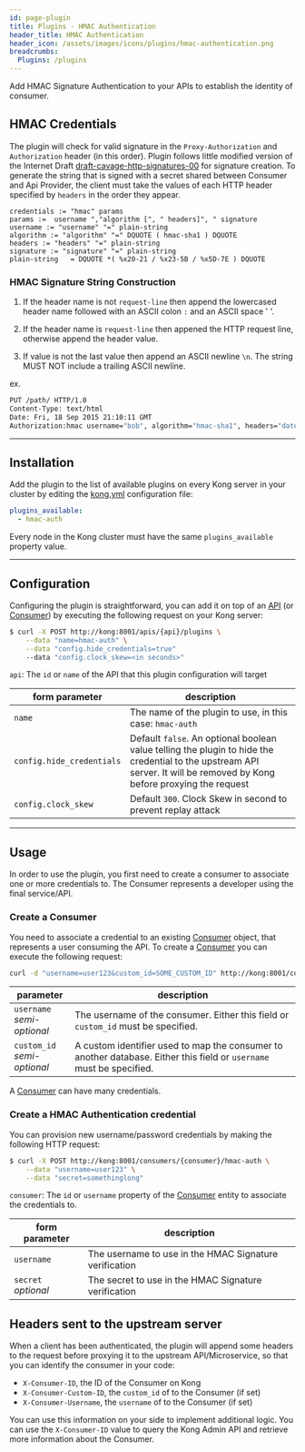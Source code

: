 ```yaml
---
id: page-plugin
title: Plugins - HMAC Authentication
header_title: HMAC Authentication
header_icon: /assets/images/icons/plugins/hmac-authentication.png
breadcrumbs:
  Plugins: /plugins
---
```


Add HMAC Signature Authentication to your APIs to establish the identity of consumer. 

## HMAC Credentials

The plugin will check for valid signature in the `Proxy-Authorization` and   `Authorization` header (in this order). Plugin follows little modified version of the Internet Draft  [draft-cavage-http-signatures-00](https://tools.ietf.org/html/draft-cavage-http-signatures-00) for signature creation. To generate the string that is signed with a secret shared between Consumer and Api Provider, the client must take the values of each HTTP header specified by `headers` in the order they appear.

```
credentials := "hmac" params
params :=  username ","algorithm [", " headers]", " signature
username := "username" "=" plain-string
algorithm := "algorithm" "=" DQUOTE ( hmac-sha1 ) DQUOTE
headers := "headers" "=" plain-string
signature := "signature" "=" plain-string
plain-string   = DQUOTE *( %x20-21 / %x23-5B / %x5D-7E ) DQUOTE
```
### HMAC Signature String Construction

1.  If the header name is not `request-line` then append the lowercased header name followed with an ASCII colon `:` and an ASCII space ' '.

2. If the header name is `request-line` then appened the HTTP request line, otherwise append the header value.

3. If value is not the last value then append an ASCII newline `\n`. The string MUST NOT include a trailing ASCII newline.

ex. 
```bash
PUT /path/ HTTP/1.0
Content-Type: text/html
Date: Fri, 18 Sep 2015 21:10:11 GMT
Authorization:hmac username="bob", algorithm="hmac-sha1", headers="date", signature="BxjR4DLoxQ/seZvPBwy8gso6U+o="
```

----

## Installation

Add the plugin to the list of available plugins on every Kong server in your cluster by editing the [kong.yml][configuration] configuration file:

```yaml
plugins_available:
  - hmac-auth
```

Every node in the Kong cluster must have the same `plugins_available` property value.

----

## Configuration

Configuring the plugin is straightforward, you can add it on top of an [API][api-object] (or [Consumer][consumer-object]) by executing the following request on your Kong server:

```bash
$ curl -X POST http://kong:8001/apis/{api}/plugins \
    --data "name=hmac-auth" \
    --data "config.hide_credentials=true"
    --data "config.clock_skew=<in seconds>"
```

`api`: The `id` or `name` of the API that this plugin configuration will target

form parameter               | description
---                          | ---
`name`                       | The name of the plugin to use, in this case: `hmac-auth`
`config.hide_credentials`     | Default `false`. An optional boolean value telling the plugin to hide the credential to the upstream API server. It will be removed by Kong before proxying the request
`config.clock_skew`          | Default `300`. Clock Skew in second to prevent replay attack   

----

## Usage

In order to use the plugin, you first need to create a consumer to associate one or more credentials to. The Consumer represents a developer using the final service/API.

### Create a Consumer

You need to associate a credential to an existing [Consumer][consumer-object] object, that represents a user consuming the API. To create a [Consumer][consumer-object] you can execute the following request:

```bash
curl -d "username=user123&custom_id=SOME_CUSTOM_ID" http://kong:8001/consumers/
```

parameter                       | description
---                             | ---
`username`<br>*semi-optional*   | The username of the consumer. Either this field or `custom_id` must be specified.
`custom_id`<br>*semi-optional*  | A custom identifier used to map the consumer to another database. Either this field or `username` must be specified.

A [Consumer][consumer-object] can have many credentials.

### Create a HMAC Authentication credential

You can provision new username/password credentials by making the following HTTP request:

```bash
$ curl -X POST http://kong:8001/consumers/{consumer}/hmac-auth \
    --data "username=user123" \
    --data "secret=somethinglong"
```

`consumer`: The `id` or `username` property of the [Consumer][consumer-object] entity to associate the credentials to.

form parameter             | description
---                        | ---
`username`                 | The username to use in the HMAC Signature verification
`secret`<br>*optional*   | The secret to use in the HMAC Signature verification

## Headers sent to the upstream server

When a client has been authenticated, the plugin will append some headers to the request before proxying it to the upstream API/Microservice, so that you can identify the consumer in your code:

* `X-Consumer-ID`, the ID of the Consumer on Kong
* `X-Consumer-Custom-ID`, the `custom_id` of to the Consumer (if set)
* `X-Consumer-Username`, the `username` of to the Consumer (if set)

You can use this information on your side to implement additional logic. You can use the `X-Consumer-ID` value to query the Kong Admin API and retrieve more information about the Consumer.

[api-object]: /docs/{{site.data.kong_latest.release}}/admin-api/#api-object
[configuration]: /docs/{{site.data.kong_latest.release}}/configuration
[consumer-object]: /docs/{{site.data.kong_latest.release}}/admin-api/#consumer-object
[faq-authentication]: /about/faq/#how-can-i-add-an-authentication-layer-on-a-microservice/api?
